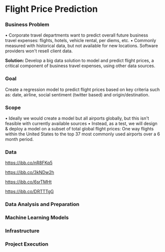 # Flight Price Prediction

### **Business Problem**
• Corporate travel departments want to predict overall future business travel expenses: flights, hotels, vehicle rental, per diems, etc.
• Commonly measured with historical data, but not available for new locations. Software providers won't resell client data.

**Solution:**  Develop a big data solution to model and predict flight prices, a critical component of business travel expenses, using other data sources.

### **Goal**
Create a regression model to predict flight prices based on key criteria such as: date, airline, social sentiment (twitter based) and origin/destination.
### **Scope**
• Ideally we would create a model but all airports globally, but this isn't feasible with currently available sources
• Instead, as a test, we will design & deploy a model on a subset of total global flight prices: One way flights within the United States to the top 37 most commonly used airports over a 6 month period.

### **Data**
[](https://ibb.co/v1gnkc6)

https://ibb.co/nR8FKq5

https://ibb.co/3kNDw2h

https://ibb.co/6srTMHt

https://ibb.co/DRTTTgG
### **Data Analysis and Preparation**

### **Machine Learning Models**



### **Infrastructure**

### **Project Execution**
